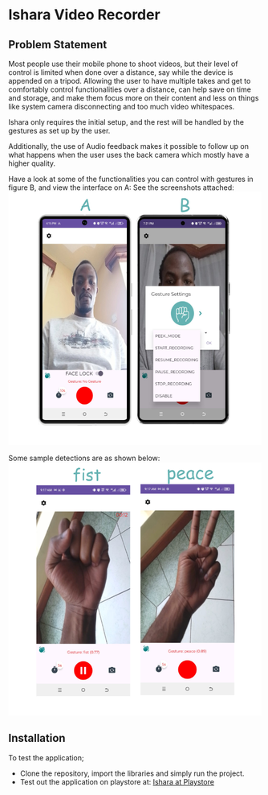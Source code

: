 # Ishara Video Recorder
## Problem Statement
Most people use their mobile phone to shoot videos, but their level of control is limited when done over a distance, say while the device is appended on a tripod.
Allowing the user to have multiple takes and get to comfortably control functionalities over a distance, can help save on time and storage, and make them focus more on their content and less on things like system camera disconnecting and too much video whitespaces.

Ishara only requires the initial setup, and the rest will be handled by the gestures as set up by the user.

Additionally, the use of Audio feedback makes it possible to follow up on what happens when the user uses the back camera which mostly have a higher quality.


Have a look at some of the functionalities you can control with gestures in figure B, and view the interface on A:
See the screenshots attached:
![Ishara Portrait View](infoPics/readme.png)

Some sample detections are as shown below:
![Ishara Portrait View](infoPics/readme2.png)

## Installation
To test the application;

- Clone the repository, import the libraries and simply run the project.
- Test out the application on playstore at: [Ishara at Playstore](https://play.google.com/apps/internaltest/4701559001780237625)


